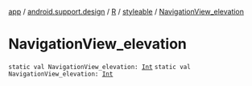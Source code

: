 [app](../../../index.md) / [android.support.design](../../index.md) / [R](../index.md) / [styleable](index.md) / [NavigationView_elevation](.)

# NavigationView_elevation

`static val NavigationView_elevation: `[`Int`](https://kotlinlang.org/api/latest/jvm/stdlib/kotlin/-int/index.html)
`static val NavigationView_elevation: `[`Int`](https://kotlinlang.org/api/latest/jvm/stdlib/kotlin/-int/index.html)